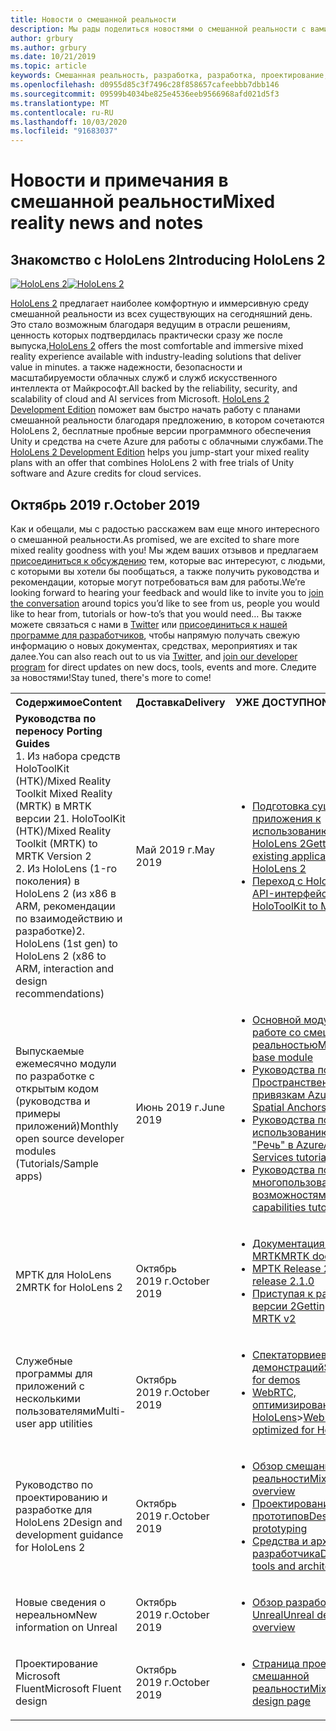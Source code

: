 ```yaml
---
title: Новости о смешанной реальности
description: Мы рады поделиться новостями о смешанной реальности с вами! Мы ждем ваших отзывов и хотели бы пригласить вас присоединиться к беседе.
author: grbury
ms.author: grbury
ms.date: 10/21/2019
ms.topic: article
keywords: Смешанная реальность, разработка, разработка, проектирование, HoloLens, службы Azure, Новости, HoloLens 2
ms.openlocfilehash: d0955d85c3f7496c28f858657cafeebbb7dbb146
ms.sourcegitcommit: 09599b4034be825e4536eeb9566968afd021d5f3
ms.translationtype: MT
ms.contentlocale: ru-RU
ms.lasthandoff: 10/03/2020
ms.locfileid: "91683037"
---
```

# <a name="mixed-reality-news-and-notes"></a><span data-ttu-id="06142-105">Новости и примечания в смешанной реальности</span><span class="sxs-lookup"><span data-stu-id="06142-105">Mixed reality news and notes</span></span>

## <a name="introducing-hololens-2"></a><span data-ttu-id="06142-106">Знакомство с HoloLens 2</span><span class="sxs-lookup"><span data-stu-id="06142-106">Introducing HoloLens 2</span></span>

<span data-ttu-id="06142-107">[![HoloLens 2](images/hololens2.jpg)](https://www.microsoft.com/hololens/hardware)</span><span class="sxs-lookup"><span data-stu-id="06142-107">[![HoloLens 2](images/hololens2.jpg)](https://www.microsoft.com/hololens/hardware)</span></span>

<span data-ttu-id="06142-108">[HoloLens 2](https://www.microsoft.com/hololens/hardware) предлагает наиболее комфортную и иммерсивную среду смешанной реальности из всех существующих на сегодняшний день. Это стало возможным благодаря ведущим в отрасли решениям, ценность которых подтвердилась практически сразу же после выпуска,</span><span class="sxs-lookup"><span data-stu-id="06142-108">[HoloLens 2](https://www.microsoft.com/hololens/hardware) offers the most comfortable and immersive mixed reality experience available with industry-leading solutions that deliver value in minutes.</span></span> <span data-ttu-id="06142-109">а также надежности, безопасности и масштабируемости облачных служб и служб искусственного интеллекта от Майкрософт.</span><span class="sxs-lookup"><span data-stu-id="06142-109">All backed by the reliability, security, and scalability of cloud and AI services from Microsoft.</span></span> <span data-ttu-id="06142-110">[HoloLens 2 Development Edition](https://www.microsoft.com//hololens/developers) поможет вам быстро начать работу с планами смешанной реальности благодаря предложению, в котором сочетаются HoloLens 2, бесплатные пробные версии программного обеспечения Unity и средства на счете Azure для работы с облачными службами.</span><span class="sxs-lookup"><span data-stu-id="06142-110">The [HoloLens 2 Development Edition](https://www.microsoft.com//hololens/developers) helps you jump-start your mixed reality plans with an offer that combines HoloLens 2 with free trials of Unity software and Azure credits for cloud services.</span></span>

## <a name="october-2019"></a><span data-ttu-id="06142-111">Октябрь 2019 г.</span><span class="sxs-lookup"><span data-stu-id="06142-111">October 2019</span></span>

<span data-ttu-id="06142-112">Как и обещали, мы с радостью расскажем вам еще много интересного о смешанной реальности.</span><span class="sxs-lookup"><span data-stu-id="06142-112">As promised, we are excited to share more mixed reality goodness with you!</span></span> <span data-ttu-id="06142-113">Мы ждем ваших отзывов и предлагаем [присоединиться к обсуждению](https://holodevelopersslack.azurewebsites.net/) тем, которые вас интересуют, с людьми, с которыми вы хотели бы пообщаться, а также получить руководства и рекомендации, которые могут потребоваться вам для работы.</span><span class="sxs-lookup"><span data-stu-id="06142-113">We’re looking forward to hearing your feedback and would like to invite you to [join the conversation](https://holodevelopersslack.azurewebsites.net/) around topics you’d like to see from us, people you would like to hear from, tutorials or how-to’s that you would need…</span></span> <span data-ttu-id="06142-114">Вы также можете связаться с нами в [Twitter](https://twitter.com/MxdRealityDev) или [присоединиться к нашей программе для разработчиков](https://aka.ms/iwantmr), чтобы напрямую получать свежую информацию о новых документах, средствах, мероприятиях и так далее.</span><span class="sxs-lookup"><span data-stu-id="06142-114">You can also reach out to us via [Twitter](https://twitter.com/MxdRealityDev), and [join our developer program](https://aka.ms/iwantmr) for direct updates on new docs, tools, events and more.</span></span> <span data-ttu-id="06142-115">Следите за новостями!</span><span class="sxs-lookup"><span data-stu-id="06142-115">Stay tuned, there's more to come!</span></span>

<table>
<tr>
<th style="width: 400px; text-align:left;"><span data-ttu-id="06142-116">Содержимое</span><span class="sxs-lookup"><span data-stu-id="06142-116">Content</span></span></th><th style="width: 125px; text-align:left;"><span data-ttu-id="06142-117">Доставка</span><span class="sxs-lookup"><span data-stu-id="06142-117">Delivery</span></span></th><th style="width: 125px; text-align:left;"><span data-ttu-id="06142-118">УЖЕ ДОСТУПНО</span><span class="sxs-lookup"><span data-stu-id="06142-118">NOW LIVE!</span></span></th>
</tr> 
<tr>
<td><span data-ttu-id="06142-119"><b>Руководства по переносу</b> </span><span class="sxs-lookup"><span data-stu-id="06142-119"><b>Porting Guides</b> </span></span><br><span data-ttu-id="06142-120">1. Из набора средств HoloToolKit (HTK)/Mixed Reality Toolkit Mixed Reality (MRTK) в MRTK версии 2</span><span class="sxs-lookup"><span data-stu-id="06142-120">1. HoloToolKit (HTK)/Mixed Reality Toolkit (MRTK) to MRTK Version 2</span></span>
<br><span data-ttu-id="06142-121">2. Из HoloLens (1-го поколения) в HoloLens 2 (из x86 в ARM, рекомендации по взаимодействию и разработке)</span><span class="sxs-lookup"><span data-stu-id="06142-121">2. HoloLens (1st gen) to HoloLens 2 (x86 to ARM, interaction and design recommendations)</span></span>
</td></td><td><span data-ttu-id="06142-122">Май 2019 г.</span><span class="sxs-lookup"><span data-stu-id="06142-122">May 2019</span></span></td><td> <ul><li><span data-ttu-id="06142-123"><a href=https://docs.microsoft.com/windows/mixed-reality/mrtk-porting-guide>Подготовка существующего приложения к использованию с HoloLens 2</a></span><span class="sxs-lookup"><span data-stu-id="06142-123"><a href=https://docs.microsoft.com/windows/mixed-reality/mrtk-porting-guide>Getting your existing application ready for HoloLens 2</a></span></span><li><span data-ttu-id="06142-124"><a href=https://microsoft.github.io/MixedRealityToolkit-Unity/Documentation/HTKToMRTKPortingGuide.html>Переход с HoloToolKit на API-интерфейсы MRTK </a></span><span class="sxs-lookup"><span data-stu-id="06142-124"><a href=https://microsoft.github.io/MixedRealityToolkit-Unity/Documentation/HTKToMRTKPortingGuide.html>HoloToolKit to MRTK APIs</a></span></span></td>
</tr>
<tr>
<td><span data-ttu-id="06142-125">Выпускаемые ежемесячно модули по разработке с открытым кодом (руководства и примеры приложений)</span><span class="sxs-lookup"><span data-stu-id="06142-125">Monthly open source developer modules (Tutorials/Sample apps)</span></span></td><td><span data-ttu-id="06142-126">Июнь 2019 г.</span><span class="sxs-lookup"><span data-stu-id="06142-126">June 2019</span></span></td><td> <ul><li><span data-ttu-id="06142-127"><a href=https://docs.microsoft.com/windows/mixed-reality/mrlearning-base-ch1>Основной модуль обучения работе со смешанной реальностью</a></span><span class="sxs-lookup"><span data-stu-id="06142-127"><a href=https://docs.microsoft.com/windows/mixed-reality/mrlearning-base-ch1>MR learning base module</a></span></span><li><span data-ttu-id="06142-128"><a href=https://docs.microsoft.com/windows/mixed-reality/mrlearning-asa-ch1>Руководства по Пространственным привязкам Azure</a></span><span class="sxs-lookup"><span data-stu-id="06142-128"><a href=https://docs.microsoft.com/windows/mixed-reality/mrlearning-asa-ch1>Azure Spatial Anchors tutorials</a></span></span><li><span data-ttu-id="06142-129"><a href=https://docs.microsoft.com/windows/mixed-reality/mrlearning-speechsdk-ch1>Руководства по использованию службы "Речь" в Azure</a></span><span class="sxs-lookup"><span data-stu-id="06142-129"><a href=https://docs.microsoft.com/windows/mixed-reality/mrlearning-speechsdk-ch1>Azure Speech Services tutorials</a></span></span><li><span data-ttu-id="06142-130"><a href=https://docs.microsoft.com/windows/mixed-reality/mrlearning-sharing(photon)-ch1>Руководства по многопользовательским возможностям</a></span><span class="sxs-lookup"><span data-stu-id="06142-130"><a href=https://docs.microsoft.com/windows/mixed-reality/mrlearning-sharing(photon)-ch1>Multi-user capabilities tutorials</a></span></span></td>
</tr>
<tr>
<td><span data-ttu-id="06142-131">МРТК для HoloLens 2</span><span class="sxs-lookup"><span data-stu-id="06142-131">MRTK for HoloLens 2</span></span></td><td><span data-ttu-id="06142-132">Октябрь 2019 г.</span><span class="sxs-lookup"><span data-stu-id="06142-132">October 2019</span></span></td><td> <ul><li><span data-ttu-id="06142-133"><a href=https://microsoft.github.io/MixedRealityToolkit-Unity/Documentation/GettingStartedWithTheMRTK.html>Документация по MRTK</a></span><span class="sxs-lookup"><span data-stu-id="06142-133"><a href=https://microsoft.github.io/MixedRealityToolkit-Unity/Documentation/GettingStartedWithTheMRTK.html>MRTK docs</a></span></span><li><span data-ttu-id="06142-134"><a href=https://github.com/Microsoft/MixedRealityToolkit-Unity/releases>МРТК Release 2.1.0</a></span><span class="sxs-lookup"><span data-stu-id="06142-134"><a href=https://github.com/Microsoft/MixedRealityToolkit-Unity/releases>MRTK release 2.1.0</a></span></span><li><span data-ttu-id="06142-135"><a href=https://docs.microsoft.com/windows/mixed-reality/mrtk-getting-started>Приступая к работе с MRTK версии 2</a></span><span class="sxs-lookup"><span data-stu-id="06142-135"><a href=https://docs.microsoft.com/windows/mixed-reality/mrtk-getting-started>Getting started with MRTK v2</a></span></span></td>
</tr>
<tr>
<td><span data-ttu-id="06142-136">Служебные программы для приложений с несколькими пользователями</span><span class="sxs-lookup"><span data-stu-id="06142-136">Multi-user app utilities</span></span></td><td><span data-ttu-id="06142-137">Октябрь 2019 г.</span><span class="sxs-lookup"><span data-stu-id="06142-137">October 2019</span></span></td><td> <ul><li><span data-ttu-id="06142-138"><a href=https://docs.microsoft.com/windows/mixed-reality/spectator-view>Спектаторвиев для демонстраций</a></span><span class="sxs-lookup"><span data-stu-id="06142-138"><a href=https://docs.microsoft.com/windows/mixed-reality/spectator-view>SpectatorView for demos</a></span></span><li><span data-ttu-id="06142-139"><a href=https://github.com/microsoft/MixedReality-WebRTC>WebRTC, оптимизированный для HoloLens</a>></span><span class="sxs-lookup"><span data-stu-id="06142-139"><a href=https://github.com/microsoft/MixedReality-WebRTC>WebRTC optimized for HoloLens</a>></span></span></td>
</tr>
<tr>
<td><span data-ttu-id="06142-140">Руководство по проектированию и разработке для HoloLens 2</span><span class="sxs-lookup"><span data-stu-id="06142-140">Design and development guidance for HoloLens 2</span></span></td><td><span data-ttu-id="06142-141">Октябрь 2019 г.</span><span class="sxs-lookup"><span data-stu-id="06142-141">October 2019</span></span></td><td> <ul><li><span data-ttu-id="06142-142"><a href=https://docs.microsoft.com/windows/mixed-reality/>Обзор смешанной реальности</a></span><span class="sxs-lookup"><span data-stu-id="06142-142"><a href=https://docs.microsoft.com/windows/mixed-reality/>Mixed reality overview</a></span></span><li><span data-ttu-id="06142-143"><a href=https://docs.microsoft.com/windows/mixed-reality/design>Проектирование и создание прототипов</a></span><span class="sxs-lookup"><span data-stu-id="06142-143"><a href=https://docs.microsoft.com/windows/mixed-reality/design>Designing and prototyping</a></span></span><li><span data-ttu-id="06142-144"><a href=https://docs.microsoft.com/windows/mixed-reality/development>Средства и архитектура разработчика</a></span><span class="sxs-lookup"><span data-stu-id="06142-144"><a href=https://docs.microsoft.com/windows/mixed-reality/development>Developer tools and architecture</a></span></span></td>
</tr>
<tr>
  <td><span data-ttu-id="06142-145">Новые сведения о нереальном</span><span class="sxs-lookup"><span data-stu-id="06142-145">New information on Unreal</span></span></td><td><span data-ttu-id="06142-146">Октябрь 2019 г.</span><span class="sxs-lookup"><span data-stu-id="06142-146">October 2019</span></span></td><td> <ul><li><span data-ttu-id="06142-147"><a href=https://docs.microsoft.com/windows/mixed-reality/unreal-development-overview>Обзор разработки для Unreal</a></span><span class="sxs-lookup"><span data-stu-id="06142-147"><a href=https://docs.microsoft.com/windows/mixed-reality/unreal-development-overview>Unreal development overview</a></span></span></td>
</tr>
<tr>
  <td><span data-ttu-id="06142-148">Проектирование Microsoft Fluent</span><span class="sxs-lookup"><span data-stu-id="06142-148">Microsoft Fluent design</span></span></td><td><span data-ttu-id="06142-149">Октябрь 2019 г.</span><span class="sxs-lookup"><span data-stu-id="06142-149">October 2019</span></span></td><td> <ul><li><span data-ttu-id="06142-150"><a href=https://www.microsoft.com/design/fluent/>Страница проектирования смешанной реальности</a></span><span class="sxs-lookup"><span data-stu-id="06142-150"><a href=https://www.microsoft.com/design/fluent/>Mixed reality design page</a></span></span></td>
</tr>
</table>
